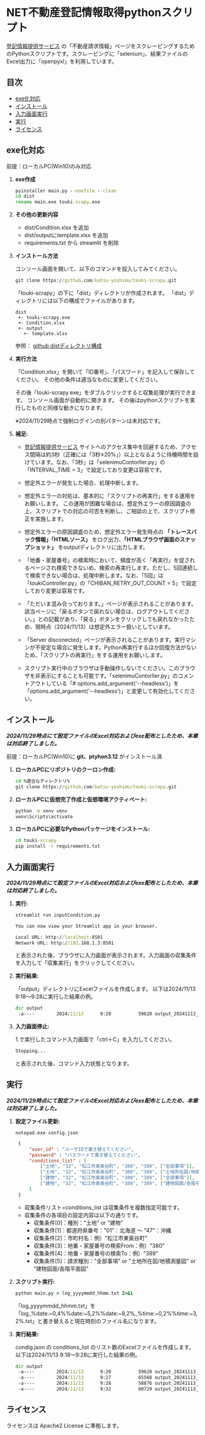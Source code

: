 # NET不動産登記情報取得pythonスクリプト

[登記情報提供サービス](https://www1.touki.or.jp/gateway.html) の「不動産請求情報」ページをスクレーピングするためのPythonスクリプトです。スクレーピングに「selenium」、結果ファイルのExcel出力に「openpyxl」を利用しています。

## 目次

- [exe化対応](#exe化対応)
- [インストール](#インストール)
- [入力画面実行](#入力画面実行)
- [実行](#実行)
- [ライセンス](#ライセンス)

## exe化対応

前提：ローカルPC(Win10)のみ対応

1. **exe作成**

   ```cmd
   pyinstaller main.py --onefile --clean
   cd dist
   rename main.exe touki-scapy.exe
   
   ```

2. **その他の更新内容**

   - dist/Condition.xlsx を追加
   - dist/outputにtemplate.xlsx を追加
   - requirements.txt から streamlit を削除

3. **インストール方法**

   コンソール画面を開いて、以下のコマンドを投入してみてください。

   ```cmd
   git clone https://github.com/katsu-yoshimu/touki-scrapy.git
   ```

   「touki-scrapy」の下に「dist」ディレクトリが作成されます。
   「dist」ディレクトリには以下の構成でファイルがあります。

   ```memo
   dist
    +- touki-scrapy.exe
    +- Condition.xlsx
    +- output
      +- template.xlsx
   ```

   参照： [github distディレクトリ構成](https://github.com/katsu-yoshimu/touki-scrapy/tree/main/dist)

4. **実行方法**

   「Condition.xlsx」を開いて「ID番号」、「パスワード」を記入して保存してください。
   その他の条件は適当なものに変更してください。

   その後「touki-scrapy.exe」をダブルクリックすると収集処理が実行できます。
   コンソール画面が自動的に開きます。
   その後はpythonスクリプトを実行したものと同様な動きになります。

   ※2024/11/29時点で強制ログインの別パターンは未対応です。

5. **補足:**

   - [登記情報提供サービス](https://www1.touki.or.jp/gateway.html) サイトへのアクセス集中を回避するため、アクセス間隔は約3秒（正確には「3秒±20%」）以上となるように待機時間を設けています。なお、「3秒」は「selenimuContorller.py」の「INTERVAL_TIME = 3」で設定しており変更は容易です。

   - 想定外エラーが発生した場合、処理中断します。

   - 想定外エラーの対処は、基本的に「スクリプトの再実行」をする運用をお願いします。
   この運用が困難な場合は、想定外エラーの原因調査の上、スクリプトでの対応の可否を判断し、ご相談の上で、スクリプト修正を実施します。

   - 想定外エラーの原因調査のため、想定外エラー発生時点の **「トレースバック情報」「HTMLソース」** をログ出力、**「HTMLブラウザ画面のスナップショット」** をoutputディレクトリに出力します。

   - 「地番・家屋番号」の検索時において、頻度が高く「再実行」を促されるページされ検索できないめ、検索の再実行します。ただし、5回連続して検索できない場合は、処理中断します。なお、「5回」は「toukiController.py」の「CHIBAN_RETRY_OUT_COUNT = 5」で設定しており変更は容易です。

   - 「ただいま混み合っております。」ページが表示されることがあります。該当ページに「戻るボタンで戻れない場合は、ログアウトしてください。」との記載があり、「戻る」ボタンをクリックしても戻れなかったため、現時点（2024/11/13）は想定外エラー扱いとしています。

   - 「Server disconected」ページが表示されることがあります。実行マシンが不安定な場合に発生します。Python再実行するほか回復方法がないため、「スクリプトの再実行」をする運用をお願いします。

   - スクリプト実行中のブラウザは手動操作しないでください。このブラウザを非表示にすることも可能です。「selenimuContorller.py」のコメントアウトしている「# options.add_argument('--headless')」を「options.add_argument('--headless')」と変更して有効化してください。

## インストール

***2024/11/29時点にて設定ファイルのExcel対応およびexe配布としたため、本章は対応終了しました。***

前提：ローカルPC(Win10)に **git、ptyhon3.12** がインストール済

1. **ローカルPCにリポジトリのクーロン作成:**

   ```cmd
   cd %適当なディレクトリ%
   git clone https://github.com/katsu-yoshimu/touki-scrapy.git
   ```

2. **ローカルPCに仮想完了作成と仮想環境アクティベート:**

   ```cmd
   python -m venv venv
   venv\Scripts\activate
   ```

3. **ローカルPCに必要なPythonパッケージをインストール:**

   ```cmd
   cd touki-scrapy
   pip install -r requirements.txt
   ```

## 入力画面実行

***2024/11/29時点にて設定ファイルのExcel対応およびexe配布としたため、本章は対応終了しました。***

1. **実行:**

   ```cmd
   streamlit run inputCondition.py
   ```

   ```cmd
   You can now view your Streamlit app in your browser.

   Local URL: http://localhost:8501
   Network URL: http://192.168.1.3:8501
   ```

   と表示された後、ブラウザに入力画面が表示されます。入力画面の収集条件を入力して「収集実行」をクリックしてください。

2. **実行結果:**

   「output」ディレクトリにExcelファイルを作成します。
   以下は2024/11/13 9:18～9:28に実行した結果の例。

   ```cmd
   dir output
    -a----        2024/11/13      9:20          59620 output_20241113_091828.xlsx
   ```

3. **入力画面停止:**

   1.で実行したコマンド入力画面で「ctrl＋C」を入力してください。

   ```cmd
   Stopping...
   ```

   と表示された後、コマンド入力状態となります。

## 実行

***2024/11/29時点にて設定ファイルのExcel対応およびexe配布としたため、本章は対応終了しました。***

1. **設定ファイル更新:**

   ```notepad.exe
   notepad.exe config.json
   ```

   ```config.json
    {
        "user_id" : "ユーザIDで書き替えてください",
        "password" : "パスワードで書き替えてください",
        "conditions_list" : [
            ["土地", "32", "松江市東奥谷町", "380", "389", ["全部事項"]],
            ["土地", "32", "松江市東奥谷町", "380", "389", ["土地所在図/地積測量図"]],
            ["建物", "32", "松江市東奥谷町", "380", "389", ["全部事項"]],
            ["建物", "32", "松江市東奥谷町", "380", "389", ["建物図面/各階平面図"]]
        ]
    }
   ```

    - 収集条件リスト=conditions_list は収集条件を複数指定可能です。
    - 収集条件の各項目の設定内容は以下の通りです。
        - 収集条件[0]：種別："土地" or "建物"
        - 収集条件[1]：都道府県番号："01"：北海道 ～ "47"：沖縄
        - 収集条件[2]：市町村名：例）"松江市東奥谷町"
        - 収集条件[3]：地番・家屋番号の検索From：例）"380"
        - 収集条件[4]：地番・家屋番号の検索To：例）"389"
        - 収集条件[5]：請求種別："全部事項" or "土地所在図/地積測量図" or "建物図面/各階平面図"

2. **スクリプト実行:**

   ```cmd
   python main.py > log_yyyymmdd_hhmm.txt 2>&1
   ```

   「log_yyyymmdd_hhmm.txt」を「log_%date:~0,4%%date:~5,2%%date:~8,2%_%time:~0,2%%time:~3,2%.txt」と書き替えると現在時刻のファイル名になります。

3. **実行結果:**

   condig.json の conditions_list のリスト数のExcelファイルを作成します。
以下は2024/11/13 9:18～9:28に実行した結果の例。

   ```cmd
   dir output
    -a----        2024/11/13      9:20          59620 output_20241113_091828.xlsx
    -a----        2024/11/13      9:27          65568 output_20241113_092015.xlsx
    -a----        2024/11/13      9:28          58876 output_20241113_092715.xlsx
    -a----        2024/11/13      9:32          60729 output_20241113_092839.xlsx
   ```

## ライセンス

ライセンスは Apache2 License に準拠します。
